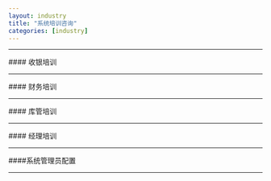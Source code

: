 ```yaml
---
layout: industry
title: "系统培训咨询"
categories: [industry]
---
```

<hr/>
#### 收银培训
<hr/>
#### 财务培训
<hr/>
#### 库管培训
<hr/>
#### 经理培训
<hr/>
####系统管理员配置
<hr/>